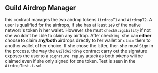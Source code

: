 ## Guild Airdrop Manager
this contract manages the two airdrop tokens ```AirdropT1``` and ```AirdropT2```. 
A user is qualified for the airdrops, if she has at least ```1e9``` of the native network's token in her wallet.
However she must ```checkEligibility``` if not she wouldn't be able to claim any airdrop.
After checking, she can **either** choose to claim  **any/both** airdrops directly to her wallet or ```claim``` them to another wallet of her choice. If she chose the latter, then she must ```Sign``` in the process. 
the way the ```GuildAirdrop``` contract carry out the signature exposes the user to a ```signature replay``` attack as both tokens will be claimed even if she only signed for one token. Test is seen in the ```AirdropTest.t.sol```